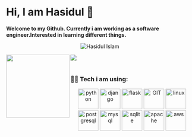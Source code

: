 # Hi, I am Hasidul 👋

**Welcome to my Github. Currently i am working as a software engineer.Interested in learning different things.**

<a href="https://www.linkedin.com/in/ihasidul/">

</a>
<p align="center">
  <img src="https://visitor-badge.laobi.icu/badge?page_id=ihasidul" alt="Hasidul Islam" />
</p>

<div>
  <img height="170" align="left" src="https://github-readme-stats.vercel.app/api?username=ihasidul&count_private=true&include_all_commits=true&theme=highcontrast&bg_color=0,000000,130F40" />

  <img src="https://github-readme-stats.vercel.app/api/top-langs/?username=ihasidul&layout=compact&theme=highcontrast&bg_color=0,000000,130F40&margin-w=200" />
</div>
<br/>
<h3>🧑‍💻 Tech i am using: </h3>
 <p align="center">
      <img src="https://www.vectorlogo.zone/logos/python/python-icon.svg" alt="python" width="55" height="55"/>
      <img src="https://cdn.jsdelivr.net/gh/devicons/devicon/icons/django/django-plain.svg" alt="django" width="55" height="55"/>
      <img src="https://cdn.jsdelivr.net/gh/devicons/devicon/icons/flask/flask-original-wordmark.svg" alt="flask" width="55" height="55"/>
      <img src="https://cdn.jsdelivr.net/gh/devicons/devicon/icons/git/git-original-wordmark.svg" alt="GIT" width="55" height="55"/> 
      <img src="https://cdn.jsdelivr.net/gh/devicons/devicon/icons/linux/linux-original.svg" alt="linux" width="55" height="55"/> 
      <img src="https://cdn.jsdelivr.net/gh/devicons/devicon/icons/postgresql/postgresql-original-wordmark.svg"" alt="postgresql" width="55" height="55"/>
      <img src="https://cdn.jsdelivr.net/gh/devicons/devicon/icons/mysql/mysql-original-wordmark.svg"" alt="mysql" width="55" height="55"/>
      <img src="https://cdn.jsdelivr.net/gh/devicons/devicon/icons/sqlite/sqlite-original-wordmark.svg"" alt="sqlite" width="55" height="55"/>
      <img src="https://cdn.jsdelivr.net/gh/devicons/devicon/icons/apache/apache-original-wordmark.svg"" alt="apache" width="55" height="55"/>
      <img src="https://cdn.jsdelivr.net/gh/devicons/devicon/icons/amazonwebservices/amazonwebservices-original-wordmark.svg"" alt="aws" width="55" height="55"/>

</p>
